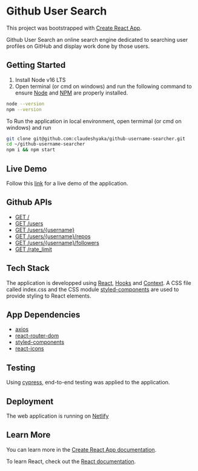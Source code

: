 # Github User Search

This project was bootstrapped with [Create React App](https://github.com/facebook/create-react-app).

Github User Search an online search engine 
dedicated to searching user profiles on GitHub and 
display work done by those users.

## Getting Started

1. Install Node v16 LTS
2. Open terminal (or cmd on windows) and run the following command to ensure [Node](https://nodejs.org/en/) and [NPM](https://www.npmjs.com/) are properly installed. 
```bash
node --version
npm --version
```

To Run the application in local environment, open termimal (or cmd on windows) and run 
```bash
git clone git@github.com:claudeshyaka/github-username-searcher.git
cd ~/github-username-searcher
npm i && npm start
```

## Live Demo

Follow this [link](https://cheerful-taiyaki-d29ff3.netlify.app/) for a live demo of the application.


## Github APIs

- [GET /](https://api.github.com)
- [GET /users](https://api.github.com/users)
- [GET /users/{username}](https://api.github.com/users/claudeshyaka)
- [GET /users/{username}/repos](https://api.github.com/users/claudeshyaka/repos?per_page=50)
- [GET /users/{username}/followers](https://api.github.com/users/claudeshyaka/followers)
- [GET /rate_limit](https://api.github.com/rate_limit)

## Tech Stack

The application is developped using [React](https://reactjs.org/), [Hooks](https://reactjs.org/docs/hooks-intro.html) and [Context](https://reactjs.org/docs/context.html).
A CSS file called index.css and the CSS module [styled-components](https://styled-components.com/) are used to provide styling to React elements.

## App Dependencies

- [axios](https://axios-http.com/docs/intro)
- [react-router-dom](https://v5.reactrouter.com/web/guides/quick-start)
- [styled-components](https://styled-components.com/)
- [react-icons](https://react-icons.github.io/react-icons/)

## Testing

Using [cypress](https://www.cypress.io/), end-to-end testing was applied to the application.

## Deployment

The web application is running on [Netlify](https://www.netlify.com/)

## Learn More

You can learn more in the [Create React App documentation](https://facebook.github.io/create-react-app/docs/getting-started).

To learn React, check out the [React documentation](https://reactjs.org/).



